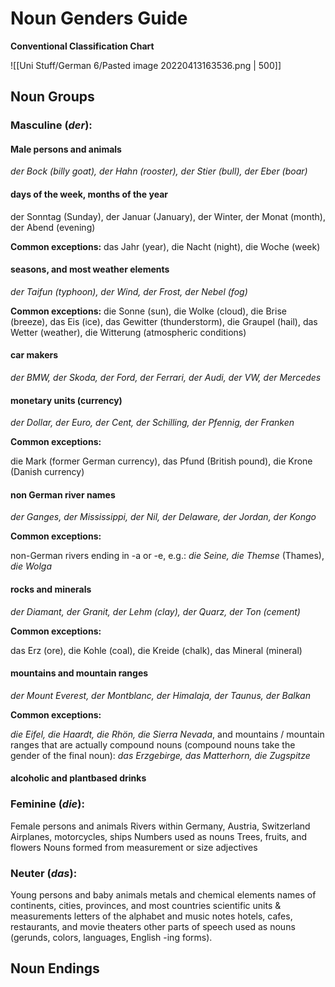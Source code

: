 # Noun Genders Guide
**Conventional Classification Chart**

![[Uni Stuff/German 6/Pasted image 20220413163536.png | 500]]

## Noun Groups 
### **Masculine (*_der_*):**
#### Male persons and animals

_der Bock (billy goat), der Hahn (rooster), der Stier (bull), der Eber (boar)_

#### days of the week, months of the year

der Sonntag (Sunday), der Januar (January), der Winter, der Monat (month), der Abend (evening)

**Common exceptions:**
das Jahr (year), die Nacht (night), die Woche (week)
		   
#### seasons, and most weather elements 
   
_der Taifun (typhoon), der Wind, der Frost, der Nebel (fog)_

**Common exceptions:**
die Sonne (sun), die Wolke (cloud), die Brise (breeze), das Eis (ice), das Gewitter (thunderstorm), die Graupel (hail), das Wetter (weather), die Witterung (atmospheric conditions)
		   
#### car makers

_der BMW, der Skoda, der Ford, der Ferrari, der Audi, der VW, der Mercedes_

#### monetary units (currency)

_der Dollar, der Euro, der Cent, der Schilling, der Pfennig, der Franken_

**Common exceptions:**

die Mark (former German currency), das Pfund (British pound), die Krone (Danish currency)
#### non German river names

_der Ganges, der Mississippi, der Nil, der Delaware, der Jordan, der Kongo_

**Common exceptions:**

non-German rivers ending in -a or -e, e.g.: _die Seine, die Themse_ (Thames), _die Wolga_

#### rocks and minerals

_der Diamant, der Granit, der Lehm (clay), der Quarz, der Ton (cement)_

**Common exceptions:**

das Erz (ore), die Kohle (coal), die Kreide (chalk), das Mineral (mineral)

#### mountains and mountain ranges

_der Mount Everest, der Montblanc, der Himalaja, der Taunus, der Balkan_

**Common exceptions:**

_die Eifel, die Haardt, die Rhön, die Sierra Nevada_, and mountains / mountain ranges that are actually compound nouns (compound nouns take the gender of the final noun): _das Erzgebirge, das Matterhorn, die Zugspitze_

#### alcoholic and plantbased drinks

### **Feminine (*_die_*):**

   Female persons and animals
   Rivers within Germany, Austria, Switzerland
   Airplanes, motorcycles, ships
   Numbers used as nouns
   Trees, fruits, and flowers
   Nouns formed from measurement or size adjectives

### **Neuter (*_das_*):**

   Young persons and baby animals
   metals and chemical elements
   names of continents, cities, provinces, and most countries
   scientific units & measurements
   letters of the alphabet and music notes
   hotels, cafes, restaurants, and movie theaters
   other parts of speech used as nouns (gerunds, colors, languages, English \-ing forms).

## Noun Endings 
